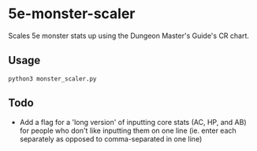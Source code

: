 # 5e-monster-scaler

Scales 5e monster stats up using the Dungeon Master's Guide's CR chart.

## Usage

`python3 monster_scaler.py`

## Todo

- Add a flag for a 'long version' of inputting core stats (AC, HP, and AB) for people who don't like inputting them on one line (ie. enter each separately as opposed to comma-separated in one line)
